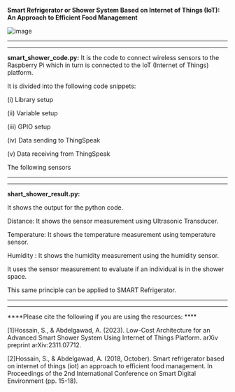 
**Smart Refrigerator or Shower System Based on Internet of Things (IoT): An Approach to Efficient Food Management**



![image](https://github.com/Shadeeb-Hossain/Smart-Shower-IoT-system-/assets/154857980/5a19bb1e-274f-4e12-8fa3-22c9caf1aa05)



---------------------------------------------------------------------------------------------------------------------------------------------------------------------------------------------------
---------------------------------------------------------------------------------------------------------------------------------------------------------------------------------------------------




**smart_shower_code.py:**   It is the code to connect wireless sensors to the Raspberry Pi which in turn is connected to the IoT (Internet of Things) platform. 

It is divided into the following code snippets:

(i) Library setup

(ii) Variable setup

(iii) GPIO setup

(iv) Data sending to ThingSpeak


(v) Data receiving from ThingSpeak

The following sensors 

---------------------------------------------------------------------------------------------------------------------------------------------------------------------------------------------
--------------------------------------------------------------------------------------------------------------------------------------------------------------------------------------------

**shart_shower_result.py:**

It shows the output for the python code. 

Distance: It shows the sensor measurement using Ultrasonic Transducer. 

Temperature: It shows the temperature measurement using temperature sensor. 

Humidity : It shows the humidity measurement using the humidity sensor. 

It uses the sensor measurement to evaluate if an individual is in the shower space. 

This same principle can be applied to SMART Refrigerator. 

-------------------------------------------------------------------------------------------------------------------------------------------------------------------------------------------
------------------------------------------------------------------------------------------------------------------------------------------------------------------------------------------

****Please cite the following if you are using the resources: ****



[1]Hossain, S., & Abdelgawad, A. (2023). Low-Cost Architecture for an Advanced Smart Shower System Using Internet of Things Platform. arXiv preprint arXiv:2311.07712.

[2]Hossain, S., & Abdelgawad, A. (2018, October). Smart refrigerator based on internet of things (iot) an approach to efficient food management. In Proceedings of the 2nd International Conference on Smart Digital Environment (pp. 15-18).
